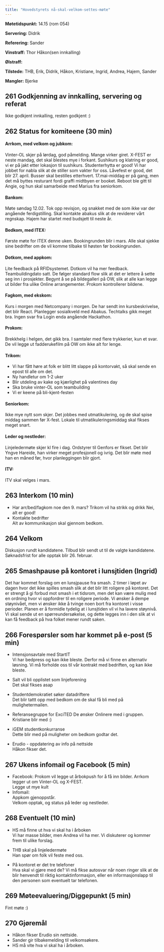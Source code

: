 ```yaml
---
title: "Hovedstyrets nå-skal-velkom-settes-møte"
---
```


**Møtetidspunkt:** 14.15 (rom 054)

**Servering:** Didrik  

**Referering:** Sander  

**Vinstraff:** Thor Håkon(sen innkalling)  

**Ølstraff:**  

**Tilstede:** THB, Erik, Didrik, Håkon, Kristiane, Ingrid, Andrea, Hajem, Sander  

**Mangler:** Bjerke  

## 261 Godkjenning av innkalling, servering og referat 
Ikke godkjent innkalling, resten godkjent :)  

## 262 Status for komiteene (30 min)

#### Arrkom, med velkom og jubkom:
Vinter-OL skjer på lørdag, god påmelding. Mange virker giret. X-FEST er neste mandag, det skal blestes mye i forkant. Sushikurs og klatring er good, vi er på jakt etter lokasjon til sushikurs. Studenterhytta er good! Vi har jobbet for nabla slik at de stiller som vakter for oss. Låvefest er good, det blir 27. april. Busser skal bestilles etterhvert. 17.mai-middag er på gang, men det må byttes resturant fordi graffi midtbyen er booket. Reboot ble gitt til Angie, og hun skal samarbeide med Marius fra seniorkom.

#### Bankom:  
Møte søndag 12.02. Tok opp revisjon, og snakket med de som ikke var der angående ferdigstilling. Skal kontakte abakus slik at de reviderer vårt regnskap. Hajem har startet med budsjett til neste år.

#### Bedkom, med ITEX:  
Første møte for ITEX denne uken. Bookingrunden blir i mars. Alle skal sjekke sine bedrifter om de vil komme tilbake til høsten før bookingrunden. 

#### Dotkom, med appkom:
Lite feedback på RFIDsystemet. Dotkom vil ha mer feedback. Teambuildingdato satt. De følger standard flow slik at det er lettere å sette seg inn i prosjekter. Begynt å se på bildegalleri på OW, slik at alle kan legge ut bilder fra ulike Online arrangementer. Prokom kontrollerer bildene.

#### Fagkom, med ekskom:  
Kurs i morgen med Netcompany i morgen. De har sendt inn kursbeskrivelse, det blir React. Planlegger sosialkveld med Abakus. Techtalks gikk meget bra. Ingen svar fra Login enda angående Hackathon. 

#### Prokom:  
Brekkhelg i helgen, det gikk bra. I samtaler med flere trykkerier, kun et svar. De vil legge ut fadderukefilm på OW om ikke alt for lenge.

#### Trikom:  
 - Vi har fått høre at folk er blitt litt slappe på kontorvakt, så skal sende en epost til alle om det.  
- Ny handletur om 1-2 uker  
- Blir utdeling av kake og kjærlighet på valentines day  
- Ska bruke vinter-OL som teambuilding  
- Vi er keene på bli-kjent-festen  

#### Seniorkom: 
Ikke mye nytt som skjer. Det jobbes med utmatikulering, og de skal spise middag sammen før X-fest. Lokale til utmatikuleringsmiddag skal fikses meget snart.

#### Leder og nestleder:  
Linjeledermøte skjer kl fire i dag. Ordstyrer til Genfors er fikset. Det blir Yngve Hareide, han virker meget profesjonell og ivrig. Det blir møte med han en måned før, hvor planleggingen blir gjort.

#### ITV: 
ITV skal velges i mars. 

## 263 Interkom (10 min) 
- Har arr/bed/fagkom noe den 9. mars? Trikom vil ha strikk og drikk
Nei, alt er good!  
- Kontakte bedrifter  
Alt av kommunikasjon skal gjennom bedkom.

## 264 Velkom
Diskusjon rundt kandidatene. Tilbud blir sendt ut til de valgte kandidatene. Søknadsfrist for alle opptak blir 26. februar. 

## 265 Smashpause på kontoret i lunsjtiden (Ingrid)   
Det har kommet forslag om en lunsjpause fra smash. 2 timer i løpet av dagen hvor det ikke spilles smash slik at det blir litt roligere på kontoret. Det er strengt å gi forbud mot smash i et tidsrom, men det kan være mulig med en ordning hvor vi oppfordrer til en roligere periode. Vi ønsker å dempe støynivået, men vi ønsker ikke å tvinge noen bort fra kontoret i visse perioder. Planen er å formidle tydelig at i lunsjtiden vil vi ha lavere støynivå. Vi skal sende ut en spørreundersøkelse, og dette legges inn i den slik at vi kan få feedback på hva folket mener rundt saken. 

## 266 Forespørsler som har kommet på e-post (5 min) 
- Intensjonsavtale med StartIT  
Vi har bedpress og kan ikke bleste. Derfor må vi finne en alternativ løsning. Vi må forholde oss til vår kontrakt med bedriften, og kan ikke bleste.  

- Salt vil bli opplistet som linjeforening  
Det skal fikses asap  

- Studentdemokratiet søker datadriftere  
Det blir tattt opp med bedkom om de skal få bli med på mulighetermailen.  

- Referansegruppe for ExciTED
De ønsker Onlinere med i gruppen. Kristiane blir med :)  

- iGEM studentkonkurranse  
Dette blir med på muligheter om bedkom godtar det.  

- Erudio - oppdatering av info på nettside  
Håkon fikser det.  

## 267 Ukens infomail og Facebook (5 min)  
- Facebook:
Prokom vil legge ut årbokpush for å få inn bilder.
Arrkom legger ut om Vinter-OL og X-FEST.  
Legge ut mye kult
- Infomail:  
Appkom gjenoppstår.  
Velkom opptak, og status på leder og nestleder.   
## 268 Eventuelt (10 min)
- HS må finne ut hva vi skal ha i årboken  
Vi har masse bilder, men Andrea vil ha mer. Vi diskuterer og kommer frem til ulike forslag.  
- THB skal på linjeledermøte  
Han spør om folk vil feste med oss.  

- På kontoret er det tre telefoner  
Hva skal vi gjøre med de? Vi må fikse autosvar når noen ringer slik at de blir henvendt til riktig kontaktinformasjon, eller en informasjonslapp til den personen som eventuelt tar telefonen.  

## 269 Møteevaluering/Diggepunkt (5 min)
Fint møte :)  

## 270 Gjøremål
- Håkon fikser Erudio sin nettside.  
- Sander gir tilbakemelding til velkomsøkere.  
- HS må vite hva vi skal ha i årboken.